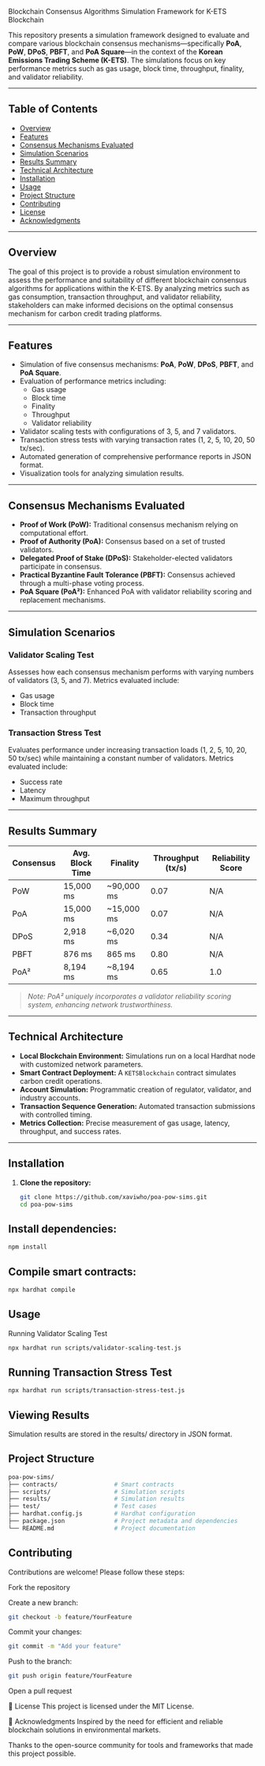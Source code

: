 Blockchain Consensus Algorithms Simulation Framework for K-ETS Blockchain

This repository presents a simulation framework designed to evaluate and compare various blockchain consensus mechanisms—specifically **PoA**, **PoW**, **DPoS**, **PBFT**, and **PoA Square**—in the context of the **Korean Emissions Trading Scheme (K-ETS)**. The simulations focus on key performance metrics such as gas usage, block time, throughput, finality, and validator reliability.

---

## Table of Contents

- [Overview](#-overview)
- [Features](#-features)
- [Consensus Mechanisms Evaluated](#-consensus-mechanisms-evaluated)
- [Simulation Scenarios](#-simulation-scenarios)
- [Results Summary](#-results-summary)
- [Technical Architecture](#-technical-architecture)
- [Installation](#-installation)
- [Usage](#-usage)
- [Project Structure](#-project-structure)
- [Contributing](#-contributing)
- [License](#-license)
- [Acknowledgments](#-acknowledgments)

---

## Overview

The goal of this project is to provide a robust simulation environment to assess the performance and suitability of different blockchain consensus algorithms for applications within the K-ETS. By analyzing metrics such as gas consumption, transaction throughput, and validator reliability, stakeholders can make informed decisions on the optimal consensus mechanism for carbon credit trading platforms.

---

## Features

- Simulation of five consensus mechanisms: **PoA**, **PoW**, **DPoS**, **PBFT**, and **PoA Square**.
- Evaluation of performance metrics including:
  - Gas usage
  - Block time
  - Finality
  - Throughput
  - Validator reliability
- Validator scaling tests with configurations of 3, 5, and 7 validators.
- Transaction stress tests with varying transaction rates (1, 2, 5, 10, 20, 50 tx/sec).
- Automated generation of comprehensive performance reports in JSON format.
- Visualization tools for analyzing simulation results.

---

## Consensus Mechanisms Evaluated

- **Proof of Work (PoW):** Traditional consensus mechanism relying on computational effort.
- **Proof of Authority (PoA):** Consensus based on a set of trusted validators.
- **Delegated Proof of Stake (DPoS):** Stakeholder-elected validators participate in consensus.
- **Practical Byzantine Fault Tolerance (PBFT):** Consensus achieved through a multi-phase voting process.
- **PoA Square (PoA²):** Enhanced PoA with validator reliability scoring and replacement mechanisms.

---

## Simulation Scenarios

### Validator Scaling Test

Assesses how each consensus mechanism performs with varying numbers of validators (3, 5, and 7). Metrics evaluated include:

- Gas usage
- Block time
- Transaction throughput

### Transaction Stress Test

Evaluates performance under increasing transaction loads (1, 2, 5, 10, 20, 50 tx/sec) while maintaining a constant number of validators. Metrics evaluated include:

- Success rate
- Latency
- Maximum throughput

---

## Results Summary

| Consensus | Avg. Block Time | Finality       | Throughput (tx/s) | Reliability Score |
|-----------|------------------|----------------|--------------------|-------------------|
| PoW       | 15,000 ms        | ~90,000 ms     | 0.07               | N/A               |
| PoA       | 15,000 ms        | ~15,000 ms     | 0.07               | N/A               |
| DPoS      | 2,918 ms         | ~6,020 ms      | 0.34               | N/A               |
| PBFT      | 876 ms           | 865 ms         | 0.80               | N/A               |
| PoA²      | 8,194 ms         | ~8,194 ms      | 0.65               | 1.0               |

> *Note: PoA² uniquely incorporates a validator reliability scoring system, enhancing network trustworthiness.*

---

## Technical Architecture

- **Local Blockchain Environment:** Simulations run on a local Hardhat node with customized network parameters.
- **Smart Contract Deployment:** A `KETSBlockchain` contract simulates carbon credit operations.
- **Account Simulation:** Programmatic creation of regulator, validator, and industry accounts.
- **Transaction Sequence Generation:** Automated transaction submissions with controlled timing.
- **Metrics Collection:** Precise measurement of gas usage, latency, throughput, and success rates.

---

## Installation

1. **Clone the repository:**

   ```bash
   git clone https://github.com/xaviwho/poa-pow-sims.git
   cd poa-pow-sims
## Install dependencies:

  ```bash
  npm install
   ```

## Compile smart contracts:
  ```bash
  npx hardhat compile
  ```


## Usage
Running Validator Scaling Test

  ```bash
  npx hardhat run scripts/validator-scaling-test.js
  ```

## Running Transaction Stress Test
  ```bash
  npx hardhat run scripts/transaction-stress-test.js
  ```

## Viewing Results
Simulation results are stored in the results/ directory in JSON format.

## Project Structure
  ```bash
poa-pow-sims/
├── contracts/                # Smart contracts
├── scripts/                  # Simulation scripts
├── results/                  # Simulation results
├── test/                     # Test cases
├── hardhat.config.js         # Hardhat configuration
├── package.json              # Project metadata and dependencies
└── README.md                 # Project documentation
  ```
## Contributing
Contributions are welcome! Please follow these steps:

Fork the repository

Create a new branch:
  ```bash
git checkout -b feature/YourFeature
  ```
Commit your changes:
  ```bash
  git commit -m "Add your feature"
  ```
Push to the branch:
  ```bash
  git push origin feature/YourFeature
  ```
Open a pull request

📄 License
This project is licensed under the MIT License.

🙏 Acknowledgments
Inspired by the need for efficient and reliable blockchain solutions in environmental markets.

Thanks to the open-source community for tools and frameworks that made this project possible.


